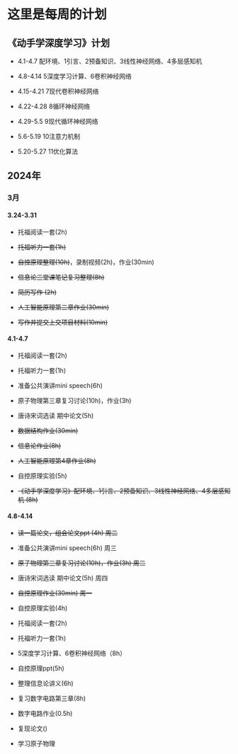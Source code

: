# 这里是每周的计划
## 《动手学深度学习》计划
- 4.1-4.7 配环境、1引言、2预备知识、3线性神经网络、4多层感知机

- 4.8-4.14 5深度学习计算、6卷积神经网络

- 4.15-4.21 7现代卷积神经网络

- 4.22-4.28 8循环神经网络

- 4.29-5.5 9现代循环神经网络

- 5.6-5.19 10注意力机制

- 5.20-5.27 11优化算法

## 2024年
### 3月
#### 3.24-3.31
- 托福阅读一套(2h)

- ~~托福听力一套(1h)~~

- ~~自控原理整理(10h)~~，录制视频(2h)，作业(30min)

- ~~信息论三堂课笔记复习整理(8h)~~

- ~~简历写作 (2h)~~

- ~~人工智能原理第二章作业(30min)~~

- ~~写作并提交上交项目材料(10min)~~

#### 4.1-4.7
- 托福阅读一套(2h)

- 托福听力一套(1h)

- 准备公共演讲mini speech(6h)

- 原子物理第三章复习讨论(10h)，作业(3h)

- 唐诗宋词选读 期中论文(5h)

- ~~数据结构作业(30min)~~ 

- ~~信息论作业(8h)~~

- ~~人工智能原理第4章作业(8h)~~

- 自控原理实验(5h)

- ~~《动手学深度学习》配环境、1引言、2预备知识、3线性神经网络、4多层感知机 (8h)~~

#### 4.8-4.14
- ~~读一篇论文，组会论文ppt (4h) 周二~~

- 准备公共演讲mini speech(6h) 周三

- ~~原子物理第三章复习讨论(10h)，作业(3h)  周二~~

- 唐诗宋词选读 期中论文(5h) 周四

- ~~自控原理作业(30min) 周一~~

- 自控原理实验(4h)

- 托福阅读一套(2h)

- 托福听力一套(1h)

- 5深度学习计算、6卷积神经网络（8h）

- 自控原理ppt(5h)

- 整理信息论讲义(6h)

- 复习数字电路第三章(8h)

- 数字电路作业(0.5h)

- 复现论文()

- 学习原子物理